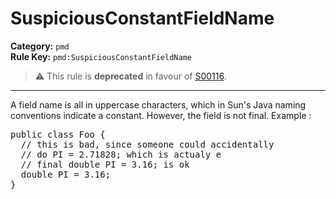 # SuspiciousConstantFieldName
**Category:** `pmd`<br/>
**Rule Key:** `pmd:SuspiciousConstantFieldName`<br/>
> :warning: This rule is **deprecated** in favour of [S00116](https://rules.sonarsource.com/java/RSPEC-00116).

-----

A field name is all in uppercase characters, which in Sun's Java naming conventions indicate a constant. However, the field is not final. Example :
<pre>
public class Foo {
  // this is bad, since someone could accidentally
  // do PI = 2.71828; which is actualy e
  // final double PI = 3.16; is ok
  double PI = 3.16;
}
</pre>
